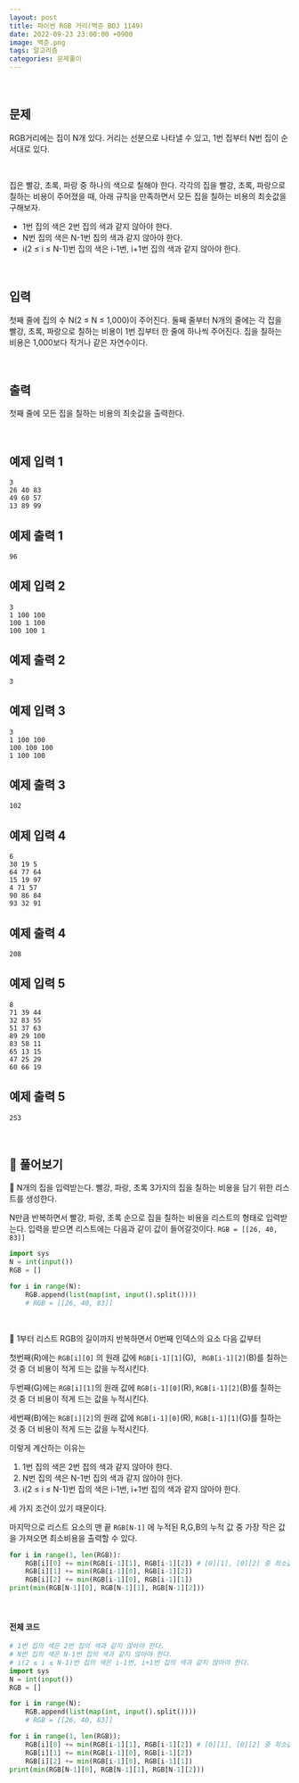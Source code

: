 ```yaml
---
layout: post
title: 파이썬 RGB 거리(백준 BOJ 1149)
date: 2022-09-23 23:00:00 +0900
image: 백준.png
tags: 알고리즘
categories: 문제풀이
---
```


<br>

## 문제

RGB거리에는 집이 N개 있다. 거리는 선분으로 나타낼 수 있고, 1번 집부터 N번 집이 순서대로 있다.

<br>

집은 빨강, 초록, 파랑 중 하나의 색으로 칠해야 한다. 각각의 집을 빨강, 초록, 파랑으로 칠하는 비용이 주어졌을 때, 아래 규칙을 만족하면서 모든 집을 칠하는 비용의 최솟값을 구해보자.

- 1번 집의 색은 2번 집의 색과 같지 않아야 한다.
- N번 집의 색은 N-1번 집의 색과 같지 않아야 한다.
- i(2 ≤ i ≤ N-1)번 집의 색은 i-1번, i+1번 집의 색과 같지 않아야 한다.

<br>

## 입력

첫째 줄에 집의 수 N(2 ≤ N ≤ 1,000)이 주어진다. 둘째 줄부터 N개의 줄에는 각 집을 빨강, 초록, 파랑으로 칠하는 비용이 1번 집부터 한 줄에 하나씩 주어진다. 집을 칠하는 비용은 1,000보다 작거나 같은 자연수이다.

<br>

## 출력

첫째 줄에 모든 집을 칠하는 비용의 최솟값을 출력한다.

<br>

## 예제 입력 1

```
3
26 40 83
49 60 57
13 89 99
```

## 예제 출력 1

```
96
```

## 예제 입력 2

```
3
1 100 100
100 1 100
100 100 1
```

## 예제 출력 2

```
3
```

## 예제 입력 3

```
3
1 100 100
100 100 100
1 100 100
```

## 예제 출력 3

```
102
```

## 예제 입력 4

```
6
30 19 5
64 77 64
15 19 97
4 71 57
90 86 84
93 32 91
```

## 예제 출력 4

```
208
```

## 예제 입력 5

```
8
71 39 44
32 83 55
51 37 63
89 29 100
83 58 11
65 13 15
47 25 29
60 66 19
```

## 예제 출력 5

```
253
```

<br>

## 📝 풀어보기

📌 N개의 집을 입력받는다. 빨강, 파랑, 초록 3가지의 집을 칠하는 비용을 담기 위한 리스트를 생성한다.

N만큼 반복하면서 빨강, 파랑, 초록 순으로  집을 칠하는 비용을 리스트의 형태로 입력받는다. 입력을 받으면 리스트에는 다음과 같이 값이 들어갈것이다. `RGB = [[26, 40, 83]]`

``` python
import sys
N = int(input())
RGB = []

for i in range(N):
    RGB.append(list(map(int, input().split())))
    # RGB = [[26, 40, 83]]
```

<br>

📌  1부터 리스트 RGB의 길이까지 반복하면서 0번째 인덱스의 요소 다음 값부터 

첫번째(R)에는 `RGB[i][0]` 의 원래 값에 `RGB[i-1][1]`(G), ` RGB[i-1][2]`(B)를 칠하는 것 중 더 비용이 적게 드는 값을 누적시킨다.

두번째(G)에는 `RGB[i][1]`의 원래  값에 `RGB[i-1][0]`(R), `RGB[i-1][2]`(B)를 칠하는 것 중 더 비용이 적게 드는 값을 누적시킨다.

세번째(B)에는 `RGB[i][2]`의 원래 값에 `RGB[i-1][0]`(R), `RGB[i-1][1]`(G)를 칠하는 것 중 더 비용이 적게 드는 값을 누적시킨다.

이렇게 계산하는 이유는

1. 1번 집의 색은 2번 집의 색과 같지 않아야 한다.
2. N번 집의 색은 N-1번 집의 색과 같지 않아야 한다.
3. i(2 ≤ i ≤ N-1)번 집의 색은 i-1번, i+1번 집의 색과 같지 않아야 한다.

세 가지 조건이 있기 때문이다.

마지막으로 리스트 요소의 맨 끝 `RGB[N-1]` 에 누적된 R,G,B의 누적 값 중 가장 작은 값을 가져오면 최소비용을 출력할 수 있다.

``` python
for i in range(1, len(RGB)):
    RGB[i][0] += min(RGB[i-1][1], RGB[i-1][2]) # [0][1], [0][2] 중 최소값 누적
    RGB[i][1] += min(RGB[i-1][0], RGB[i-1][2])
    RGB[i][2] += min(RGB[i-1][0], RGB[i-1][1])
print(min(RGB[N-1][0], RGB[N-1][1], RGB[N-1][2]))
```

<br>

#### 전체 코드

``` python
# 1번 집의 색은 2번 집의 색과 같지 않아야 한다.
# N번 집의 색은 N-1번 집의 색과 같지 않아야 한다.
# i(2 ≤ i ≤ N-1)번 집의 색은 i-1번, i+1번 집의 색과 같지 않아야 한다.
import sys
N = int(input())
RGB = []

for i in range(N):
    RGB.append(list(map(int, input().split())))
    # RGB = [[26, 40, 83]]

for i in range(1, len(RGB)):
    RGB[i][0] += min(RGB[i-1][1], RGB[i-1][2]) # [0][1], [0][2] 중 최소값 누적
    RGB[i][1] += min(RGB[i-1][0], RGB[i-1][2])
    RGB[i][2] += min(RGB[i-1][0], RGB[i-1][1])
print(min(RGB[N-1][0], RGB[N-1][1], RGB[N-1][2]))
```

